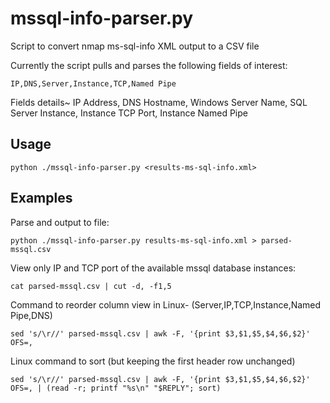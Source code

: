 # mssql-info-parser.py
Script to convert nmap ms-sql-info XML output to a CSV file

Currently the script pulls and parses the following fields of interest:

`IP,DNS,Server,Instance,TCP,Named Pipe`

Fields details~
IP Address,
DNS Hostname,
Windows Server Name,
SQL Server Instance,
Instance TCP Port,
Instance Named Pipe

## Usage
`python ./mssql-info-parser.py <results-ms-sql-info.xml> `

## Examples
Parse and output to file:

`python ./mssql-info-parser.py results-ms-sql-info.xml > parsed-mssql.csv `

View only IP and TCP port of the available mssql database instances:

`cat parsed-mssql.csv | cut -d, -f1,5  `

Command to reorder column view in Linux-
(Server,IP,TCP,Instance,Named Pipe,DNS)

` sed 's/\r//' parsed-mssql.csv | awk -F, '{print $3,$1,$5,$4,$6,$2}' OFS=, `

Linux command to sort (but keeping the first header row unchanged)

` sed 's/\r//' parsed-mssql.csv | awk -F, '{print $3,$1,$5,$4,$6,$2}' OFS=, | (read -r; printf "%s\n" "$REPLY"; sort)   `
